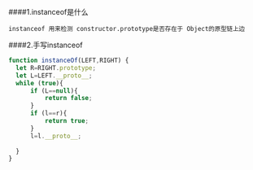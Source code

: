 ####1.instanceof是什么
```
instanceof 用来检测 constructor.prototype是否存在于 Object的原型链上边
```
####2.手写instanceof
```javascript
function instanceOf(LEFT,RIGHT) {
  let R=RIGHT.prototype;
  let L=LEFT.__proto__;
  while (true){
      if (L==null){
          return false;
      } 
      if (l==r){
          return true;
      } 
      l=l.__proto__;
      
  } 
}
```